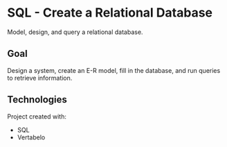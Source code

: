 # SQL - Create a Relational Database

Model, design, and query a relational database.

## Goal
Design a system, create an E-R model, fill in the database, and run queries to retrieve information. 

## Technologies
Project created with:
* SQL
* Vertabelo

